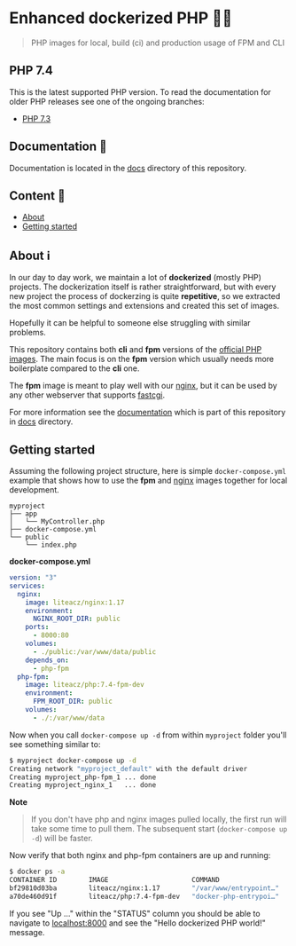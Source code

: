 # Enhanced dockerized PHP 🐳🐘
> PHP images for local, build (ci) and production usage of FPM and CLI

## PHP 7.4

This is the latest supported PHP version.
To read the documentation for older PHP releases see one of the ongoing branches:

- [PHP 7.3](https://github.com/liteacz/php/tree/7.3)

## Documentation 📖

Documentation is located in the [docs](./docs) directory of this repository.

## Content 📜

- [About](#About)
- [Getting started](#Getting-started)

## About ℹ️

In our day to day work, we maintain a lot of **dockerized** (mostly PHP) projects.
The dockerization itself is rather straightforward, but with every new project the process of dockerzing is quite **repetitive**, so we extracted the most common settings and extensions
and created this set of images.

Hopefully it can be helpful to someone else struggling with similar problems.

This repository contains both **cli** and **fpm** versions of the [official PHP images](https://hub.docker.com/_/php). The main focus is on the **fpm** version which usually needs more boilerplate compared to the **cli** one.

The **fpm** image is meant to play well with our [nginx](https://github.com/liteacz/nginx), but it can be used by any other webserver that supports [fastcgi](https://en.wikipedia.org/wiki/FastCGI).

For more information see the [documentation](./docs) which is part of this repository in [docs](./docs) directory.

## Getting started

Assuming the following project structure, here is simple `docker-compose.yml` example that shows how to use the **fpm** and [nginx](github.com/liteacz/nginx) images together for local development.

```
myproject
├── app
│   └── MyController.php
├── docker-compose.yml
└── public
    └── index.php
```

**docker-compose.yml**

```yml
version: "3"
services:
  nginx:
    image: liteacz/nginx:1.17
    environment:
      NGINX_ROOT_DIR: public
    ports:
      - 8000:80
    volumes:
      - ./public:/var/www/data/public
    depends_on:
      - php-fpm
  php-fpm:
    image: liteacz/php:7.4-fpm-dev
    environment:
      FPM_ROOT_DIR: public
    volumes:
      - ./:/var/www/data
```

Now when you call `docker-compose up -d` from within `myproject` folder you'll see something similar to:

```bash
$ myproject docker-compose up -d
Creating network "myproject_default" with the default driver
Creating myproject_php-fpm_1 ... done
Creating myproject_nginx_1   ... done
```

**Note**

> If you don't have php and nginx images pulled locally, the first run will take some time to pull them. The subsequent start (`docker-compose up -d`) will be faster.


Now verify that both nginx and php-fpm containers are up and running:

```bash
$ docker ps -a
CONTAINER ID        IMAGE                     COMMAND                  CREATED             STATUS              PORTS                  NAMES
bf29810d03ba        liteacz/nginx:1.17        "/var/www/entrypoint…"   2 seconds ago       Up 1 second         0.0.0.0:8000->80/tcp   myproject_nginx_1
a70de460d91f        liteacz/php:7.4-fpm-dev   "docker-php-entrypoi…"   3 seconds ago       Up 2 seconds        9000/tcp               myproject_php-fpm_1
```

If you see "Up ..." within the "STATUS" column you should be able to navigate to [localhost:8000](http://localhost:8000) and see the "Hello dockerized PHP world!" message.
